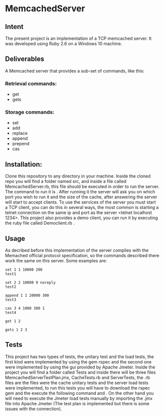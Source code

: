 # MemcachedServer

## Intent

The present project is an implementation of a TCP memcached server. It was developed using Ruby 2.6 on a Windows 10 machine.

## Deliverables

A Memcached server that provides a sub-set of commands, like this:

### Retrieval commands:
- get
- gets

### Storage commands:
- set
- add
- replace
- append
- prepend
- cas

## Installation:

Clone this repository to any directory in your machine. Inside the cloned repo you will find a folder named src, and inside a file called MemcachedServer.rb,
this file should be executed in order to run the server. The command to run it is <ruby MemcachedServer.rb>. After running it the server will ask you on which port
you wish to run it and the size of the cache, after answering the server will start to accept clients. To use the services of the server you must start a TCP client,
you can do this in several ways, the most common is starting a telnet connection on the same ip and port as the server <telnet localhost 1234>. This project also
provides a demo client, you can run it by executing the ruby file called Democlient.rb <ruby DemoClient.rb>.

## Usage

As decribed before this implementation of the server complies with the Memached official protocol specification, so the commands described there work the same on this server. Some examples are:
```
set 1 1 10000 200
test1
```

```
set 2 2 10000 9 noreply
test2
```

```
append 1 1 20000 300
test3
```

```
cas 3 4 1000 300 1
test4
```

```
get 1 2
```

```
gets 1 2 3
```

## Tests

This project has two types of tests, the unitary test and the load tests, the first kind were implemented by using the gem rspec and the second one were implemented by using the gui provided by Apache Jmeter. Inside the project you will find a folder called Tests and inside there will be three files MemcachedServerTestPlan.jmx, CacheTests.rb and ServerTests, the .rb files are the files were the cache unitary tests and the server load tests were implemented, to run this tests you will have to download the rspec gem and the execute the following command <rspec CahceTests.rb> and <rspec ServerTests.rb>. On the other hand you will need to execute the Jmeter load tests manually by importing the .jmx file into Apache Jmeter (The test plan is implemented but there is some issues with the connection).
	 
